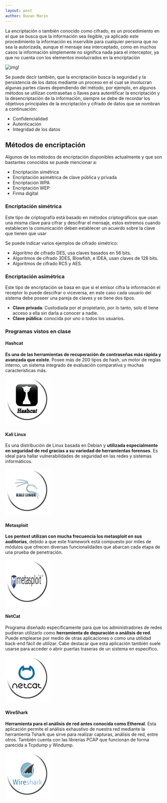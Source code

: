 ```yaml
---
layout: post
author: Duvan Marin
---
```


La encriptación o también conocido como cifrado, es un procedimiento en el que se busca que la información sea ilegible, ya aplicado este procedimiento la información es inservible para cualquier persona que no sea la autorizada, aunque el mensaje sea interceptado, como en muchos casos la información simplemente no significa nada para el interceptor, ya que no cuenta con los elementos involucrados en la encriptación

![img!](https://github.com/DesiAPG/desiapg.github.io/blob/master/_posts/imgs/Encriptaci%C3%B3n.png?raw=true)

Se puede decir también, que la encriptación busca la seguridad y la persistencia de los datos mediante un proceso en el cual se involucran algunas partes claves dependiendo del método, por ejemplo, en algunos métodos se utilizan contraseñas o llaves para autentificar la encriptación y la desencriptación de la información, siempre se debe de recordar los objetivos principales de la encriptación y cifrado de datos que se nombran a continuación:

- Confidencialidad
- Autenticación
- Integridad de los datos

## Métodos de encriptación

Algunos de los métodos de encriptación disponibles actualmente y que son bastantes conocidos se puede mencionar a:

- Encriptación simétrica
- Encriptación asimétrica de clave pública y privada
- Encriptación WPA
- Encriptación WEP
- Firma digital

### Encriptación simétrica

Este tipo de criptografía está basado en métodos criptográficos que usan una misma clave para cifrar y descifrar el mensaje, estos extremos cuando establecen la comunicación deben establecer un acuerdo sobre la clave que tienen que usar

Se puede indicar varios ejemplos de cifrado simétrico:

- Algoritmo de cifrado DES, usa claves basados en 56 bits.
- Algoritmos de cifrado 3DES, Blowfish, e IDEA, usan claves de 128 bits.
- Algoritmos de cifrado RC5 y AES.

### Encriptación asimétrica

Este tipo de encriptación se basa en que si el emisor cifra la información el receptor lo puede descifrar o viceversa, en este caso cada usuario del sistema debe poseer una pareja de claves y se tiene dos tipos.

- **Clave privada**: Custodiada por el propietario, por lo tanto, solo él tiene acceso a ella sin darla a conocer a nadie.
- **Clave pública**: conocida por uno o todos los usuarios.

### Programas vistos en clase

#### Hashcat 
**Es una de las herramientas de recuperación de contraseñas más rápida y avanzada que existe**. Posee más de 200 tipos de hash, un motor de reglas interno, un sistema integrado de evaluación comparativa y muchas características más.

![crypt-Hascat.png](https://github.com/DesiAPG/desiapg.github.io/blob/master/_posts/imgs/crypt-Hascat.png?raw=true)


#### Kali Linux 

Es una distribución de Linux basada en Debian y **utilizada especialmente en seguridad de red gracias a su variedad de herramientas forenses**. Es ideal para hallar vulnerabilidades de seguridad en las redes y sistemas informáticos.

![crypt-Kali.png](https://github.com/DesiAPG/desiapg.github.io/blob/master/_posts/imgs/crypt-Kali.png?raw=true)

#### Metasploit 
**Los pentest utilizan con mucha frecuencia los metasploit en sus auditorías**, debido a que este framework está compuesto por miles de módulos que ofrecen diversas funcionalidades que abarcan cada etapa de una prueba de penetración.

![crypt-Metasploit.png](https://github.com/DesiAPG/desiapg.github.io/blob/master/_posts/imgs/crypt-Metasploit.png?raw=true)

#### NetCat 
Programa diseñado específicamente para que los administradores de redes pudieran utilizarlo como **herramienta de depuración o análisis de red**. Puede emplearse por medio de otras aplicaciones o como una utilidad back-end fácil de utilizar. Cabe destacar que esta aplicación también suele usarse para acceder o abrir puertas traseras de un sistema en específico.

![crypt-Netcat.png](https://github.com/DesiAPG/desiapg.github.io/blob/master/_posts/imgs/crypt-Netcat.png?raw=true)

#### WireShark 

**Herramienta para el análisis de red antes conocida como Ethereal**. Esta aplicación permite el análisis exhaustivo de nuestra red mediante la herramienta Tshark que sirve para realizar capturas, análisis de red, entre otros. También cuenta con las librerías PCAP que funcionan de forma parecida a Tcpdump y Windump.

![crypt-WireShark.png](https://github.com/DesiAPG/desiapg.github.io/blob/master/_posts/imgs/crypt-WireShark.png?raw=true)